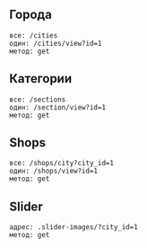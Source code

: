  ## Города 
    все: /cities
    один: /cities/view?id=1
    метод: get
 ## Категории
    все: /sections
    один: /section/view?id=1
    метод: get
 ## Shops
    все: /shops/city?city_id=1
    один: /shops/view?id=1
    метод: get
 ## Slider
    адрес: .slider-images/?city_id=1
    метод: get